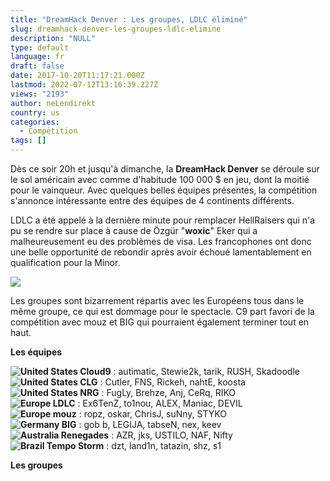 ```yaml
---
title: "DreamHack Denver : Les groupes, LDLC éliminé"
slug: dreamhack-denver-les-groupes-ldlc-elimine
description: "NULL"
type: default
language: fr
draft: false
date: 2017-10-20T11:17:21.000Z
lastmod: 2022-07-12T13:16:39.227Z
views: "2193"
author: neLendirekt
country: us
categories:
  - Compétition
tags: []
---
```

Dès ce soir 20h et jusqu'à dimanche, la **DreamHack Denver** se déroule sur le sol américain avec comme d'habitude 100 000 $ en jeu, dont la moitié pour le vainqueur. Avec quelques belles équipes présentes, la compétition s'annonce intéressante entre des équipes de 4 continents différents. 

LDLC a été appelé à la dernière minute pour remplacer HellRaisers qui n'a pu se rendre sur place à cause de Özgür "**woxic**" Eker qui a malheureusement eu des problèmes de visa. Les francophones ont donc une belle opportunité de rebondir après avoir échoué lamentablement en qualification pour la Minor.

![](/images/articles/59e9d170de13e/images/vJErup5iCMOusRXZnIkiviirjP5adW6J94Ic25Hp.jpeg)

Les groupes sont bizarrement répartis avec les Européens tous dans le même groupe, ce qui est dommage pour le spectacle. C9 part favori de la compétition avec mouz et BIG qui pourraient également terminer tout en haut. 

**Les équipes**

**![United States](/images/countries/us.svg)⁠ Cloud9** : autimatic, Stewie2k, tarik, RUSH, Skadoodle  
**![United States](/images/countries/us.svg)⁠ CLG** : Cutler, FNS, Rickeh, nahtE, koosta  
**![United States](/images/countries/us.svg)⁠ NRG** : FugLy, Brehze, Anj, CeRq, RIKO  
**![Europe](/images/countries/eu.svg)⁠ LDLC** : Ex6TenZ, to1nou, ALEX, Maniac, DEVIL  
**![Europe](/images/countries/eu.svg)⁠ mouz** : ropz, oskar, ChrisJ, suNny, STYKO  
**![Germany](/images/countries/de.svg)⁠ BIG** : gob b, LEGIJA, tabseN, nex, keev  
**![Australia](/images/countries/au.svg)⁠ Renegades** : AZR, jks, USTILO, NAF, Nifty  
**![Brazil](/images/countries/br.svg)⁠ Tempo Storm** : dzt, land1n, tatazin, shz, s1

**Les groupes**

  
